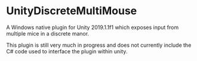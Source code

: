 # UnityDiscreteMultiMouse
A Windows native plugin for Unity 2019.1.1f1 which exposes input from multiple mice in a discrete manor.

This plugin is still very much in progress and does not currently include the C# code used to interface
the plugin within unity.
